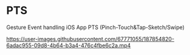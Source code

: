 # PTS
Gesture Event handling iOS App PTS (Pinch-Touch&amp;Tap-Sketch/Swipe) 



https://user-images.githubusercontent.com/67771055/187854820-6adac955-09d8-4b64-b3a4-476c4fbe6c2a.mp4

